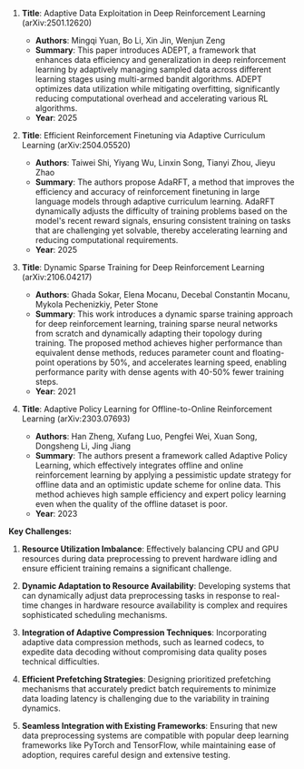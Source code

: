 1. **Title**: Adaptive Data Exploitation in Deep Reinforcement Learning (arXiv:2501.12620)
   - **Authors**: Mingqi Yuan, Bo Li, Xin Jin, Wenjun Zeng
   - **Summary**: This paper introduces ADEPT, a framework that enhances data efficiency and generalization in deep reinforcement learning by adaptively managing sampled data across different learning stages using multi-armed bandit algorithms. ADEPT optimizes data utilization while mitigating overfitting, significantly reducing computational overhead and accelerating various RL algorithms.
   - **Year**: 2025

2. **Title**: Efficient Reinforcement Finetuning via Adaptive Curriculum Learning (arXiv:2504.05520)
   - **Authors**: Taiwei Shi, Yiyang Wu, Linxin Song, Tianyi Zhou, Jieyu Zhao
   - **Summary**: The authors propose AdaRFT, a method that improves the efficiency and accuracy of reinforcement finetuning in large language models through adaptive curriculum learning. AdaRFT dynamically adjusts the difficulty of training problems based on the model's recent reward signals, ensuring consistent training on tasks that are challenging yet solvable, thereby accelerating learning and reducing computational requirements.
   - **Year**: 2025

3. **Title**: Dynamic Sparse Training for Deep Reinforcement Learning (arXiv:2106.04217)
   - **Authors**: Ghada Sokar, Elena Mocanu, Decebal Constantin Mocanu, Mykola Pechenizkiy, Peter Stone
   - **Summary**: This work introduces a dynamic sparse training approach for deep reinforcement learning, training sparse neural networks from scratch and dynamically adapting their topology during training. The proposed method achieves higher performance than equivalent dense methods, reduces parameter count and floating-point operations by 50%, and accelerates learning speed, enabling performance parity with dense agents with 40-50% fewer training steps.
   - **Year**: 2021

4. **Title**: Adaptive Policy Learning for Offline-to-Online Reinforcement Learning (arXiv:2303.07693)
   - **Authors**: Han Zheng, Xufang Luo, Pengfei Wei, Xuan Song, Dongsheng Li, Jing Jiang
   - **Summary**: The authors present a framework called Adaptive Policy Learning, which effectively integrates offline and online reinforcement learning by applying a pessimistic update strategy for offline data and an optimistic update scheme for online data. This method achieves high sample efficiency and expert policy learning even when the quality of the offline dataset is poor.
   - **Year**: 2023

**Key Challenges:**

1. **Resource Utilization Imbalance**: Effectively balancing CPU and GPU resources during data preprocessing to prevent hardware idling and ensure efficient training remains a significant challenge.

2. **Dynamic Adaptation to Resource Availability**: Developing systems that can dynamically adjust data preprocessing tasks in response to real-time changes in hardware resource availability is complex and requires sophisticated scheduling mechanisms.

3. **Integration of Adaptive Compression Techniques**: Incorporating adaptive data compression methods, such as learned codecs, to expedite data decoding without compromising data quality poses technical difficulties.

4. **Efficient Prefetching Strategies**: Designing prioritized prefetching mechanisms that accurately predict batch requirements to minimize data loading latency is challenging due to the variability in training dynamics.

5. **Seamless Integration with Existing Frameworks**: Ensuring that new data preprocessing systems are compatible with popular deep learning frameworks like PyTorch and TensorFlow, while maintaining ease of adoption, requires careful design and extensive testing. 
